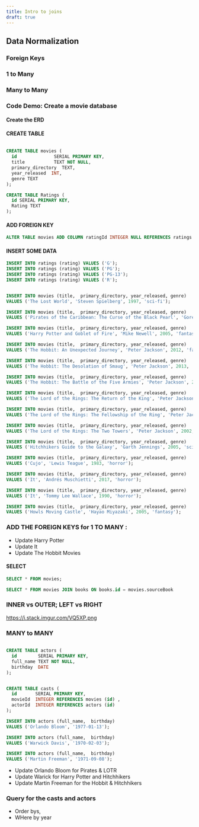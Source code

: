```yaml
---
title: Intro to joins
draft: true
---
```


## Data Normalization

### Foreign Keys

### 1 to Many

### Many to Many

### Code Demo: Create a movie database

#### Create the ERD

#### CREATE TABLE

```sql

CREATE TABLE movies (
  id              SERIAL PRIMARY KEY,
  title           TEXT NOT NULL,
  primary_directory  TEXT, 
  year_released  INT,
  genre TEXT 
);

CREATE TABLE Ratings (                                                                  
  id SERIAL PRIMARY KEY,                     
  Rating TEXT                                        
); 


```


#### ADD FOREIGN KEY

```sql
ALTER TABLE movies ADD COLUMN ratingId INTEGER NULL REFERENCES ratings (id);  
```

#### INSERT SOME DATA

``` sql
INSERT INTO ratings (rating) VALUES ('G');
INSERT INTO ratings (rating) VALUES ('PG');
INSERT INTO ratings (rating) VALUES ('PG-13');
INSERT INTO ratings (rating) VALUES ('R');

```


```sql 

INSERT INTO movies (title,  primary_directory, year_released, genre) 
VALUES ('The Lost World', 'Steven Spielberg', 1997, 'sci-fi');

INSERT INTO movies (title,  primary_directory, year_released, genre) 
VALUES ('Pirates of the Caribbean: The Curse of the Black Pearl', 'Gore Verbinski', 2003, 'fantasy');

INSERT INTO movies (title,  primary_directory, year_released, genre) 
VALUES ('Harry Potter and Goblet of Fire', 'Mike Newell', 2005, 'fantasy');

INSERT INTO movies (title,  primary_directory, year_released, genre) 
VALUES ('The Hobbit: An Unexpected Journey', 'Peter Jackson', 2012, 'fantasy');

INSERT INTO movies (title,  primary_directory, year_released, genre) 
VALUES ('The Hobbit: The Desolation of Smaug', 'Peter Jackson', 2013, 'fantasy');

INSERT INTO movies (title,  primary_directory, year_released, genre) 
VALUES ('The Hobbit: The Battle of the Five Armies', 'Peter Jackson', 2014, 'fantasy');

INSERT INTO movies (title,  primary_directory, year_released, genre) 
VALUES ('The Lord of the Rings: The Return of the King', 'Peter Jackson', 2003, 'fantasy');

INSERT INTO movies (title,  primary_directory, year_released, genre) 
VALUES ('The Lord of the Rings: The Fellowship of the Ring', 'Peter Jackson', 2001, 'fantasy');

INSERT INTO movies (title,  primary_directory, year_released, genre) 
VALUES ('The Lord of the Rings: The Two Towers', 'Peter Jackson', 2002, 'fantasy');

INSERT INTO movies (title,  primary_directory, year_released, genre) 
VALUES ('Hitchhikers Guide to the Galaxy', 'Garth Jennings', 2005, 'sci-Fi');

INSERT INTO movies (title,  primary_directory, year_released, genre) 
VALUES ('Cujo', 'Lewis Teague', 1983, 'horror');

INSERT INTO movies (title,  primary_directory, year_released, genre) 
VALUES ('It', 'Andrés Muschietti', 2017, 'horror');

INSERT INTO movies (title,  primary_directory, year_released, genre) 
VALUES ('It', 'Tommy Lee Wallace', 1990, 'horror');

INSERT INTO movies (title,  primary_directory, year_released, genre) 
VALUES ('Howls Moving Castle', 'Hayao Miyazaki', 2005, 'fantasy');

```

### ADD THE FOREIGN KEYS for 1 TO MANY : 

- Update Harry Potter
- Update It
- Update The Hobbit Movies

#### SELECT 

```sql
SELECT * FROM movies;

SELECT * FROM movies JOIN books ON books.id = movies.sourceBook

```
### INNER vs OUTER; LEFT vs RIGHT

https://i.stack.imgur.com/VQ5XP.png


### MANY to MANY

```sql

CREATE TABLE actors (
  id        SERIAL PRIMARY KEY,
  full_name TEXT NOT NULL,
  birthday  DATE
);


CREATE TABLE casts (
  id       SERIAL PRIMARY KEY,
  movieId  INTEGER REFERENCES movies (id) ,
  actorId  INTEGER REFERENCES actors (id) 
);

INSERT INTO actors (full_name,  birthday) 
VALUES ('Orlando Bloom', '1977-01-13');

INSERT INTO actors (full_name,  birthday) 
VALUES ('Warwick Davis', '1970-02-03');

INSERT INTO actors (full_name,  birthday) 
VALUES ('Martin Freeman', '1971-09-08');

```


- Update Orlando Bloom for Pirates & LOTR
- Update Warick for Harry Potter and Hitchhikers
- Update Martin Freeman for the Hobbit & Hitchhikers



### Query for the casts and actors

- Order bys,
- WHere by year